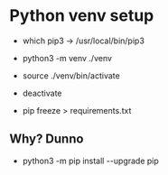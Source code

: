# Python venv setup

- which pip3 -> /usr/local/bin/pip3

- python3 -m venv ./venv

- source ./venv/bin/activate

- deactivate

- pip freeze > requirements.txt

## Why? Dunno

- python3 -m pip install --upgrade pip
